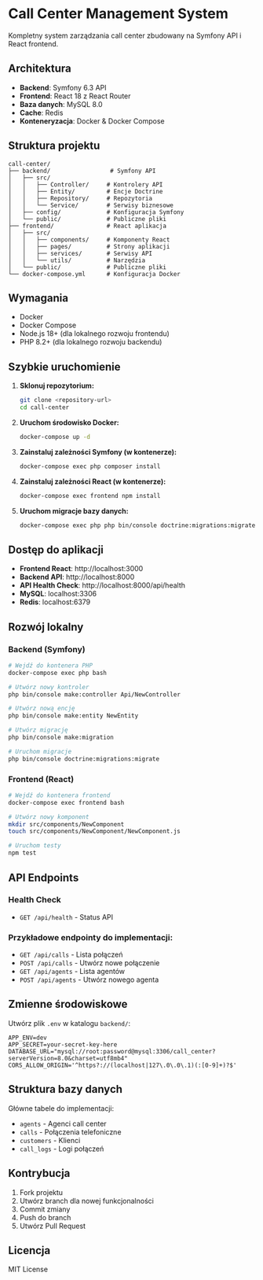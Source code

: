 # Call Center Management System

Kompletny system zarządzania call center zbudowany na Symfony API i React frontend.

## Architektura

- **Backend**: Symfony 6.3 API
- **Frontend**: React 18 z React Router
- **Baza danych**: MySQL 8.0
- **Cache**: Redis
- **Konteneryzacja**: Docker & Docker Compose

## Struktura projektu

```
call-center/
├── backend/                 # Symfony API
│   ├── src/
│   │   ├── Controller/     # Kontrolery API
│   │   ├── Entity/         # Encje Doctrine
│   │   ├── Repository/     # Repozytoria
│   │   └── Service/        # Serwisy biznesowe
│   ├── config/             # Konfiguracja Symfony
│   └── public/             # Publiczne pliki
├── frontend/               # React aplikacja
│   ├── src/
│   │   ├── components/     # Komponenty React
│   │   ├── pages/          # Strony aplikacji
│   │   ├── services/       # Serwisy API
│   │   └── utils/          # Narzędzia
│   └── public/             # Publiczne pliki
└── docker-compose.yml      # Konfiguracja Docker
```

## Wymagania

- Docker
- Docker Compose
- Node.js 18+ (dla lokalnego rozwoju frontendu)
- PHP 8.2+ (dla lokalnego rozwoju backendu)

## Szybkie uruchomienie

1. **Sklonuj repozytorium:**
   ```bash
   git clone <repository-url>
   cd call-center
   ```

2. **Uruchom środowisko Docker:**
   ```bash
   docker-compose up -d
   ```

3. **Zainstaluj zależności Symfony (w kontenerze):**
   ```bash
   docker-compose exec php composer install
   ```

4. **Zainstaluj zależności React (w kontenerze):**
   ```bash
   docker-compose exec frontend npm install
   ```

5. **Uruchom migracje bazy danych:**
   ```bash
   docker-compose exec php php bin/console doctrine:migrations:migrate
   ```

## Dostęp do aplikacji

- **Frontend React**: http://localhost:3000
- **Backend API**: http://localhost:8000
- **API Health Check**: http://localhost:8000/api/health
- **MySQL**: localhost:3306
- **Redis**: localhost:6379

## Rozwój lokalny

### Backend (Symfony)

```bash
# Wejdź do kontenera PHP
docker-compose exec php bash

# Utwórz nowy kontroler
php bin/console make:controller Api/NewController

# Utwórz nową encję
php bin/console make:entity NewEntity

# Utwórz migrację
php bin/console make:migration

# Uruchom migracje
php bin/console doctrine:migrations:migrate
```

### Frontend (React)

```bash
# Wejdź do kontenera frontend
docker-compose exec frontend bash

# Utwórz nowy komponent
mkdir src/components/NewComponent
touch src/components/NewComponent/NewComponent.js

# Uruchom testy
npm test
```

## API Endpoints

### Health Check
- `GET /api/health` - Status API

### Przykładowe endpointy do implementacji:
- `GET /api/calls` - Lista połączeń
- `POST /api/calls` - Utwórz nowe połączenie
- `GET /api/agents` - Lista agentów
- `POST /api/agents` - Utwórz nowego agenta

## Zmienne środowiskowe

Utwórz plik `.env` w katalogu `backend/`:

```env
APP_ENV=dev
APP_SECRET=your-secret-key-here
DATABASE_URL="mysql://root:password@mysql:3306/call_center?serverVersion=8.0&charset=utf8mb4"
CORS_ALLOW_ORIGIN='^https?://(localhost|127\.0\.0\.1)(:[0-9]+)?$'
```

## Struktura bazy danych

Główne tabele do implementacji:
- `agents` - Agenci call center
- `calls` - Połączenia telefoniczne
- `customers` - Klienci
- `call_logs` - Logi połączeń

## Kontrybucja

1. Fork projektu
2. Utwórz branch dla nowej funkcjonalności
3. Commit zmiany
4. Push do branch
5. Utwórz Pull Request

## Licencja

MIT License 